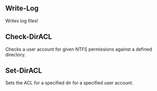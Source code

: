 Write-Log
---------
Writes log files!

Check-DirACL
------------
Checks a user account for given NTFS permissions against a defined directory.

Set-DirACL
----------
Sets the ACL for a specified dir for a specified user account.

